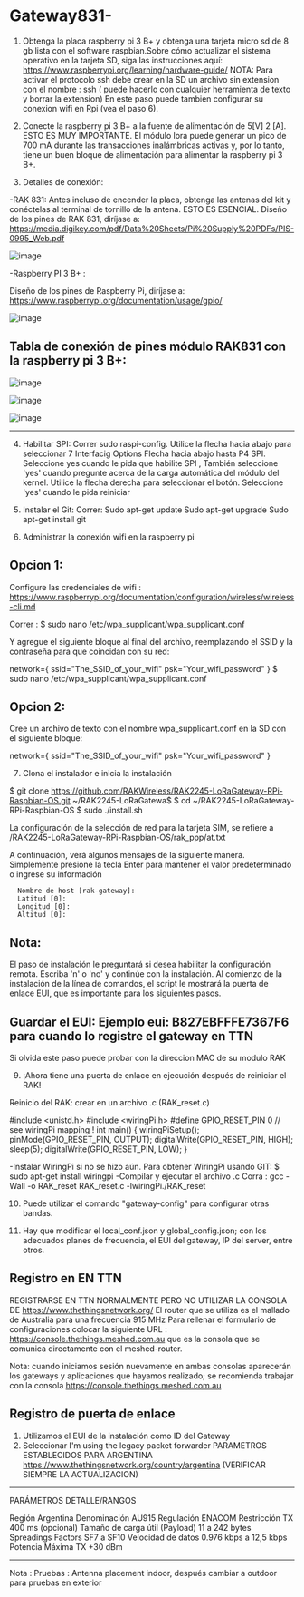 # Gateway831-

1) Obtenga la placa raspberry pi 3 B+ y obtenga una tarjeta micro sd de 8 gb lista con el software raspbian.Sobre cómo actualizar el sistema operativo en la tarjeta SD, siga las instrucciones aquí: https://www.raspberrypi.org/learning/hardware-guide/
NOTA: Para activar el protocolo ssh debe crear en la SD un archivo sin extension con el nombre : ssh ( puede hacerlo con cualquier herramienta de texto y borrar la extension)
En este paso puede tambien configurar su conexion wifi en Rpi (vea el paso 6). 

2) Conecte la raspberry pi 3 B+ a la fuente de alimentación de 5[V] 2 [A]. ESTO ES MUY IMPORTANTE. El módulo lora puede generar un pico de 700 mA durante las transacciones inalámbricas activas y, por lo tanto, tiene un buen bloque de alimentación para alimentar la raspberry pi 3 B+.

3) Detalles de conexión: 

-RAK 831: 
 Antes incluso de encender la placa, obtenga las antenas del  kit y conéctelas al terminal de tornillo de la antena. ESTO ES ESENCIAL.
Diseño de los pines de RAK 831, diríjase a: https://media.digikey.com/pdf/Data%20Sheets/Pi%20Supply%20PDFs/PIS-0995_Web.pdf

![image](https://user-images.githubusercontent.com/72763026/108891115-154d0480-75ed-11eb-9809-ea56c1b8425e.png)


-Raspberry PI 3 B+ :

Diseño de los pines de Raspberry Pi, diríjase a: https://www.raspberrypi.org/documentation/usage/gpio/

![image](https://user-images.githubusercontent.com/72763026/108891467-82f93080-75ed-11eb-965b-7c67c57a16a0.png)


Tabla de conexión de pines módulo RAK831 con la raspberry pi 3 B+:
-----------------------------------
![image](https://user-images.githubusercontent.com/72763026/108892388-9062ea80-75ee-11eb-9d23-d310e35e74df.png)


![image](https://user-images.githubusercontent.com/72763026/108892996-52b29180-75ef-11eb-8158-b24e89a6f35e.png)


![image](https://user-images.githubusercontent.com/72763026/108893277-a9b86680-75ef-11eb-87ed-e626f51c12bc.png)





--------------------------------------------------------------------

4) Habilitar SPI:
Correr  sudo raspi-config.
Utilice la flecha hacia abajo para seleccionar 7 Interfacig  Options
Flecha hacia abajo hasta P4 SPI.
Seleccione yes cuando le pida que habilite SPI ,
También seleccione 'yes' cuando pregunte acerca de la carga automática del módulo del kernel.
Utilice la flecha derecha para seleccionar el <Finish> botón.
Seleccione 'yes' cuando le pida reiniciar


5)  Instalar el Git: 
Correr: 
Sudo apt-get update
Sudo apt-get upgrade
Sudo apt-get install git


6) Administrar la conexión wifi en la raspberry pi

Opcion 1:
-

Configure las credenciales de wifi : https://www.raspberrypi.org/documentation/configuration/wireless/wireless-cli.md

Correr : 
 $ sudo nano /etc/wpa_supplicant/wpa_supplicant.conf 
 
Y agregue el siguiente bloque al final del archivo, reemplazando el SSID y la contraseña para que coincidan con su red:

network={
ssid="The_SSID_of_your_wifi"
psk="Your_wifi_password"
}
$ sudo nano /etc/wpa_supplicant/wpa_supplicant.conf 
 
Opcion 2:
-
Cree un archivo de texto con el nombre  wpa_supplicant.conf  en la SD con el siguiente bloque: 

network={
ssid="The_SSID_of_your_wifi"
psk="Your_wifi_password"
}
 
7) Clona el instalador e inicia la instalación 

$ git clone https://github.com/RAKWireless/RAK2245-LoRaGateway-RPi-Raspbian-OS.git ~/RAK2245-LoRaGatewa$
$ cd ~/RAK2245-LoRaGateway-RPi-Raspbian-OS
$ sudo ./install.sh



La configuración de la selección de red para la tarjeta SIM, se refiere a /RAK2245-LoRaGateway-RPi-Raspbian-OS/rak_ppp/at.txt

 A continuación, verá algunos mensajes de la siguiente manera. Simplemente presione la tecla Enter para mantener el valor predeterminado o ingrese su información
 
      Nombre de host [rak-gateway]:
      Latitud [0]:
      Longitud [0]:
      Altitud [0]:
 

Nota:
-
 El paso de instalación le preguntará si desea habilitar la configuración remota. Escriba 'n' o 'no' y continúe con la instalación. Al comienzo de la instalación de la línea de comandos, el script le mostrará la puerta de enlace EUI, que es importante para los siguientes pasos.

Guardar el EUI: Ejemplo eui: B827EBFFFE7367F6 para cuando lo registre el gateway en TTN
-
Si olvida este paso puede probar con la direccion MAC de su modulo RAK

9)  ¡Ahora tiene una puerta de enlace en ejecución después de reiniciar el RAK!

Reinicio del RAK: 
crear en un archivo .c    (RAK_reset.c)

#include <unistd.h>
#include <wiringPi.h>
#define GPIO_RESET_PIN 0 // see wiringPi mapping !
int main() {
wiringPiSetup();
pinMode(GPIO_RESET_PIN, OUTPUT);
digitalWrite(GPIO_RESET_PIN, HIGH);
sleep(5);
digitalWrite(GPIO_RESET_PIN, LOW);
}

 -Instalar WiringPi si no se hizo aún.
 Para obtener WiringPi usando GIT:
 $ sudo apt-get install wiringpi
 -Compilar y ejecutar el archivo .c
Corra :
gcc -Wall -o RAK_reset RAK_reset.c -lwiringPi./RAK_reset
 
10)  Puede utilizar el comando "gateway-config" para configurar otras bandas.


11) Hay que modificar el local_conf.json y global_config.json; con los adecuados planes de
frecuencia, el EUI del gateway, IP del server, entre otros. 


Registro en EN TTN 
------------------
REGISTRARSE EN TTN NORMALMENTE PERO NO UTILIZAR LA CONSOLA DE https://www.thethingsnetwork.org/ 
El  router que se utiliza es el  mallado  de Australia para una frecuencia  915 MHz 
Para rellenar  el formulario de configuraciones  colocar la siguiente URL :  https://console.thethings.meshed.com.au que es la consola que se comunica directamente con el meshed-router. 

Nota: cuando iniciamos sesión nuevamente en ambas consolas aparecerán los gateways y aplicaciones que hayamos realizado; se recomienda trabajar con la consola https://console.thethings.meshed.com.au

Registro de puerta de enlace
-

1) Utilizamos el EUI de la instalación como ID del Gateway 
2) Seleccionar 
              I'm using the legacy packet forwarder
PARAMETROS ESTABLECIDOS PARA ARGENTINA https://www.thethingsnetwork.org/country/argentina (VERIFICAR SIEMPRE LA ACTUALIZACION)

------------------------------------------------------------------------------------- 
PARÁMETROS                                                DETALLE/RANGOS  


Región                                                   Argentina 
Denominación                                             AU915
Regulación                                               ENACOM
Restricción  TX                                          400 ms (opcional) 
Tamaño de carga útil (Payload)                           11 a 242 bytes 
Spreadings Factors                                       SF7 a SF10
Velocidad de datos                                       0.976 kbps a 12,5 kbps 
Potencia Máxima TX                                       +30 dBm

---------------------------------------------------------------------------------------

Nota : Pruebas : Antenna placement indoor, después cambiar a outdoor para pruebas en exterior  





      
 
                 












